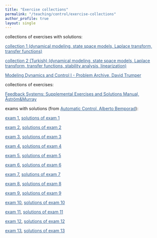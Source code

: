 ```yaml
---
title: "Exercise collections"
permalink: "/teaching/control/exercise-collections"
author_profile: true
layout: single
---
```


collections of exercises with solutions:

<a href="https://sirmatel.github.io/assets/files/control/exercise-collection-1.pdf" style="color: #2d5a8c">collection 1 (dynamical modeling, state space models, Laplace transform, transfer functions)</a>

<a href="https://sirmatel.github.io/assets/files/control/exercise-collection-2.pdf" style="color: #2d5a8c">collection 2 (Turkish) (dynamical modeling, state space models, Laplace transform, transfer functions, stability analysis, linearization)</a>

<a href="https://ocw.mit.edu/courses/2-14-analysis-and-design-of-feedback-control-systems-spring-2014/mit2_14s14_prob_archive.pdf" style="color: #2d5a8c">Modeling Dynamics and Control I - Problem Archive, David Trumper</a>

collections of exercises:

<a href="https://www.cds.caltech.edu/~murray/books/AM08/pdf/fbs-exercises_04Apr20.pdf" style="color: #2d5a8c">Feedback Systems: Supplemental Exercises and Solutions Manual, Åström&Murray</a>

exams with solutions (from <a href="https://cse.lab.imtlucca.it/~bemporad/automatic_control_course.html" style="color: #2d5a8c">Automatic Control, Alberto Bemporad</a>):

<a href="http://cse.lab.imtlucca.it/~bemporad/teaching/ac/tests/AC1-20110627.pdf" style="color: #2d5a8c">exam 1</a>, <a href="http://cse.lab.imtlucca.it/~bemporad/teaching/ac/tests/AC1-20110627s.pdf" style="color: #2d5a8c">solutions of exam 1</a>

<a href="http://cse.lab.imtlucca.it/~bemporad/teaching/ac/tests/AC2-20110627.pdf" style="color: #2d5a8c">exam 2</a>, <a href="http://cse.lab.imtlucca.it/~bemporad/teaching/ac/tests/AC2-20110627s.pdf" style="color: #2d5a8c">solutions of exam 2</a>

<a href="http://cse.lab.imtlucca.it/~bemporad/teaching/ac/tests/AC1-20110421.pdf" style="color: #2d5a8c">exam 3</a>, <a href="http://cse.lab.imtlucca.it/~bemporad/teaching/ac/tests/AC1-20110421s.pdf" style="color: #2d5a8c">solutions of exam 3</a>

<a href="http://cse.lab.imtlucca.it/~bemporad/teaching/ac/tests/AC1-20110217.pdf" style="color: #2d5a8c">exam 4</a>, <a href="http://cse.lab.imtlucca.it/~bemporad/teaching/ac/tests/AC1-20110217s.pdf" style="color: #2d5a8c">solutions of exam 4</a>

<a href="http://cse.lab.imtlucca.it/~bemporad/teaching/ac/tests/AC1-20110127.pdf" style="color: #2d5a8c">exam 5</a>, <a href="http://cse.lab.imtlucca.it/~bemporad/teaching/ac/tests/AC1-20110127s.pdf" style="color: #2d5a8c">solutions of exam 5</a>

<a href="http://cse.lab.imtlucca.it/~bemporad/teaching/ac/tests/AC2-20110127.pdf" style="color: #2d5a8c">exam 6</a>, <a href="http://cse.lab.imtlucca.it/~bemporad/teaching/ac/tests/AC2-20110127s.pdf" style="color: #2d5a8c">solutions of exam 6</a>

<a href="http://cse.lab.imtlucca.it/~bemporad/teaching/ac/tests/AC1-20100910.pdf" style="color: #2d5a8c">exam 7</a>, <a href="http://cse.lab.imtlucca.it/~bemporad/teaching/ac/tests/AC1-20100910s.pdf" style="color: #2d5a8c">solutions of exam 7</a>

<a href="http://cse.lab.imtlucca.it/~bemporad/teaching/ac/tests/AC2-20100910.pdf" style="color: #2d5a8c">exam 8</a>, <a href="http://cse.lab.imtlucca.it/~bemporad/teaching/ac/tests/AC2-20100910s.pdf" style="color: #2d5a8c">solutions of exam 8</a>

<a href="http://cse.lab.imtlucca.it/~bemporad/teaching/ac/tests/AC1-20100719.pdf" style="color: #2d5a8c">exam 9</a>, <a href="http://cse.lab.imtlucca.it/~bemporad/teaching/ac/tests/AC1-20100719s.pdf" style="color: #2d5a8c">solutions of exam 9</a>

<a href="http://cse.lab.imtlucca.it/~bemporad/teaching/ac/tests/AC2-20100719.pdf" style="color: #2d5a8c">exam 10</a>, <a href="http://cse.lab.imtlucca.it/~bemporad/teaching/ac/tests/AC2-20100719s.pdf" style="color: #2d5a8c">solutions of exam 10</a>

<a href="http://cse.lab.imtlucca.it/~bemporad/teaching/ac/tests/AC1-20100624.pdf" style="color: #2d5a8c">exam 11</a>, <a href="http://cse.lab.imtlucca.it/~bemporad/teaching/ac/tests/AC1-20100624s.pdf" style="color: #2d5a8c">solutions of exam 11</a>

<a href="http://cse.lab.imtlucca.it/~bemporad/teaching/ac/tests/AC2-20100624.pdf" style="color: #2d5a8c">exam 12</a>, <a href="http://cse.lab.imtlucca.it/~bemporad/teaching/ac/tests/AC2-20100624s.pdf" style="color: #2d5a8c">solutions of exam 12</a>

<a href="http://cse.lab.imtlucca.it/~bemporad/teaching/ac/tests/AC1-20102204.pdf" style="color: #2d5a8c">exam 13</a>, <a href="http://cse.lab.imtlucca.it/~bemporad/teaching/ac/tests/AC1-20102204s.pdf" style="color: #2d5a8c">solutions of exam 13</a>
